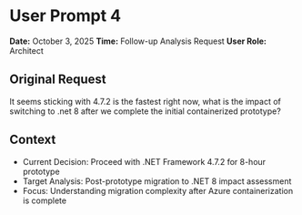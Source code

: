 # User Prompt 4

**Date:** October 3, 2025
**Time:** Follow-up Analysis Request
**User Role:** Architect

## Original Request
It seems sticking with 4.7.2 is the fastest right now, what is the impact of switching to .net 8 after we complete the initial containerized prototype?

## Context
- Current Decision: Proceed with .NET Framework 4.7.2 for 8-hour prototype
- Target Analysis: Post-prototype migration to .NET 8 impact assessment
- Focus: Understanding migration complexity after Azure containerization is complete